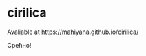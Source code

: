 # cirilica
<p>Avaliable at <a href="https://mahiyana.github.io/cirilica/">https://mahiyana.github.io/cirilica/</a></p>
<p>Срећно!</p>
